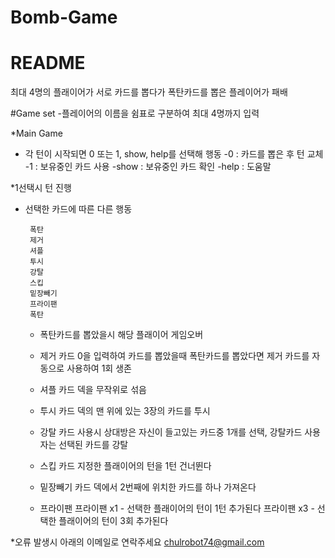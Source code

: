 # Bomb-Game

# README

최대 4명의 플래이어가 서로 카드를 뽑다가
폭탄카드를 뽑은 플레이어가 패배

#Game set
-플레이어의 이름을 쉼표로 구분하여 최대 4명까지 입력


*Main Game

 - 각 턴이 시작되면  0 또는 1, show, help를 선택해 행동
    -0 : 카드를 뽑은 후 턴 교체
    -1 : 보유중인 카드 사용
    -show : 보유중인 카드 확인
    -help : 도움말
   
*1선택시 턴 진행

 - 선택한 카드에 따른 다른 행동

        폭탄
        제거
        셔플
        투시
        강탈
        스킵
        밑장빼기
        프라이팬 
        폭탄
   
   * 폭탄카드를 뽑았을시 해당 플래이어 게임오버
     
   * 제거 카드
     0을 입력하여 카드를 뽑았을때 폭탄카드를 뽑았다면 제거 카드를 자동으로 사용하여 1회 생존

   * 셔플 카드
     덱을 무작위로 섞음

   * 투시 카드
     덱의 맨 위에 있는 3장의 카드를 투시

   * 강탈 카드
     사용시 상대방은 자신이 들고있는 카드중 1개를 선택, 강탈카드 사용자는 선택된 카드를 강탈

   * 스킵 카드
     지정한 플래이어의 턴을 1턴 건너뛴다

   * 밑장빼기 카드
     덱에서 2번째에 위치한 카드를 하나 가져온다

   * 프라이팬
     프라이팬 x1 - 선택한 플래이어의 턴이 1턴 추가된다
     프라이팬 x3 - 선택한 플래이어의 턴이 3회 추가된다



     
*오류 발생시 아래의 이메일로 연락주세요
chulrobot74@gmail.com
